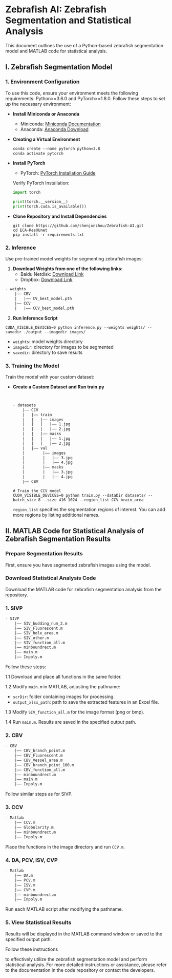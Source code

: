 # Zebrafish AI: Zebrafish Segmentation and Statistical Analysis

This document outlines the use of a Python-based zebrafish segmentation model and MATLAB code for statistical analysis.

## I. Zebrafish Segmentation Model

### 1. Environment Configuration

To use this code, ensure your environment meets the following requirements: Python>=3.6.0 and PyTorch>=1.8.0. Follow these steps to set up the necessary environment:

- **Install Miniconda or Anaconda**
  - Miniconda: [Miniconda Documentation](https://docs.conda.io/projects/miniconda/en/latest/)
  - Anaconda: [Anaconda Download](https://www.anaconda.com/download)

- **Creating a Virtual Environment**

  ```markdown
  conda create --name pytorch python=3.8
  conda activate pytorch
  ```

- **Install PyTorch**
  - PyTorch: [PyTorch Installation Guide](https://pytorch.org/get-started/locally/)
  
  Verify PyTorch Installation:

  ```python
  import torch

  print(torch.__version__)
  print(torch.cuda.is_available())
  ```

- **Clone Repository and Install Dependencies**

  ```shell
  git clone https://github.com/chenjunzhou/Zebrafish-AI.git
  cd ECA-ResXUnet
  pip install -r requirements.txt
  ```

### 2. Inference

Use pre-trained model weights for segmenting zebrafish images:

1. **Download Weights from one of the following links:**
   - Baidu Netdisk: [Download Link](https://pan.baidu.com/s/180stNFemiUNkSvrAJ9A60g?pwd=0f9e)
   - Dropbox: [Download Link](https://www.dropbox.com/scl/fi/r3qa1etm793yhxnir63i1/weights.zip?rlkey=typpdp8oz7l11wvpw31fl04yy&dl=0)

  ```markdown
  - weights
      |—— CBV
      |   |—— CV_best_model.pth
      |—— CCV
      |   |—— CCV_best_model.pth
  ```

2. **Run Inference Script**

  ```shell
  CUDA_VISIBLE_DEVICES=0 python inference.py --weights weights/ --savedir ./output --imagedir images/
  ```

  - `weights`: model weights directory
  - `imagedir`: directory for images to be segmented
  - `savedir`: directory to save results

### 3. Training the Model

Train the model with your custom dataset:

- **Create a Custom Dataset and Run train.py**

  ```markdown


  - datasets
      |—— CCV
      |   |—— train
      |   |   |—— images
      |   |   |   |—— 1.jpg
      |   |   |   |—— 2.jpg
      |   |   |—— masks
      |   |   |   |—— 1.jpg
      |   |   |   |—— 2.jpg
      |   |—— val
      |        |—— images
      |        |   |—— 3.jpg
      |        |   |—— 4.jpg
      |        |—— masks
      |        |   |—— 3.jpg
      |        |   |—— 4.jpg
      |—— CBV
  ```

  ```shell
  # Train the CCV model
  CUDA_VISIBLE_DEVICES=0 python train.py --dataDir datasets/ --batch_size 8 --size 416 1024 --region_list CCV brain_area
  ```

  `region_list` specifies the segmentation regions of interest. You can add more regions by listing additional names.

## II. MATLAB Code for Statistical Analysis of Zebrafish Segmentation Results

### Prepare Segmentation Results

First, ensure you have segmented zebrafish images using the model.

### Download Statistical Analysis Code

Download the MATLAB code for zebrafish segmentation analysis from the repository.

### 1. SIVP

  ```markdown
  - SIVP
      |—— SIV_budding_num_2.m
      |—— SIV_Fluorescent.m
      |—— SIV_hole_area.m
      |—— SIV_other.m
      |—— SIV_function_all.m
      |—— minboundrect.m
      |—— main.m
      |—— Inpoly.m
  ```

  Follow these steps:

  1.1 Download and place all functions in the same folder.

  1.2 Modify `main.m` in MATLAB, adjusting the pathname:
   - `scrDir`: folder containing images for processing.
   - `output_xlsx_path`: path to save the extracted features in an Excel file.

  1.3 Modify `SIV_function_all.m` for the image format (png or bmp).

  1.4 Run `main.m`. Results are saved in the specified output path.

### 2. CBV

  ```markdown
  - CBV
      |—— CBV_branch_point.m
      |—— CBV_Fluorescent.m
      |—— CBV_Vessel_area.m
      |—— CBV_branch_point_100.m
      |—— CBV_function_all.m
      |—— minboundrect.m
      |—— main.m
      |—— Inpoly.m
  ```

  Follow similar steps as for SIVP.

### 3. CCV

  ```markdown
  - Matlab
      |—— CCV.m
      |—— Globularity.m
      |—— minboundrect.m
      |—— Inpoly.m
  ```

  Place the functions in the image directory and run `CCV.m`.

### 4. DA, PCV, ISV, CVP

  ```markdown
  - Matlab
      |—— DA.m
      |—— PCV.m
      |—— ISV.m
      |—— CVP.m
      |—— minboundrect.m
      |—— Inpoly.m
  ```

  Run each MATLAB script after modifying the pathname.

### 5. View Statistical Results

Results will be displayed in the MATLAB command window or saved to the specified output path.

Follow these instructions

to effectively utilize the zebrafish segmentation model and perform statistical analysis. For more detailed instructions or assistance, please refer to the documentation in the code repository or contact the developers.
